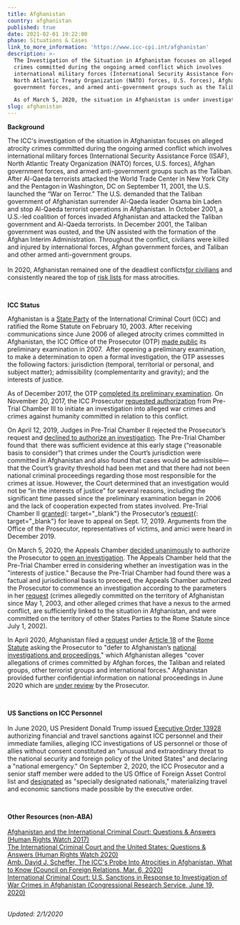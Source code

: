 ```yaml
---
title: Afghanistan
country: afghanistan
published: true
date: 2021-02-01 19:22:00
phase: Situations & Cases
link_to_more_information: 'https://www.icc-cpi.int/afghanistan'
description: >-
  The Investigation of the Situation in Afghanistan focuses on alleged atrocity
  crimes committed during the ongoing armed conflict which involves
  international military forces (International Security Assistance Force (ISAF),
  North Atlantic Treaty Organization (NATO) forces, U.S. forces), Afghan
  government forces, and armed anti-government groups such as the Taliban.

  As of March 5, 2020, the situation in Afghanistan is under investigation.
slug: afghanistan
---
```


**Background**

The ICC's investigation of the situation in Afghanistan focuses on alleged atrocity crimes committed during the ongoing armed conflict which involves international military forces (International Security Assistance Force (ISAF), North Atlantic Treaty Organization (NATO) forces, U.S. forces), Afghan government forces, and armed anti-government groups such as the Taliban. After Al-Qaeda terrorists attacked the World Trade Center in New York City and the Pentagon in Washington, DC on September 11, 2001, the U.S. launched the “War on Terror.” The U.S. demanded that the Taliban government of Afghanistan surrender Al-Qaeda leader Osama bin Laden and stop Al-Qaeda terrorist operations in Afghanistan. In October 2001, a U.S.-led coalition of forces invaded Afghanistan and attacked the Taliban government and Al-Qaeda terrorists. In December 2001, the Taliban government was ousted, and the UN assisted with the formation of the Afghan Interim Administration. Throughout the conflict, civilians were killed and injured by international forces, Afghan government forces, and Taliban and other armed anti-government groups.&nbsp;<br><br>In 2020, Afghanistan remained one of the deadliest conflicts[for civilians](https://unama.unmissions.org/sites/default/files/unama_protection_of_civilians_in_armed_conflict_-_3rd_quarter_report_2020_revised_13dec_.pdf) and consistently neared the top of [risk lists](https://earlywarningproject.ushmm.org/countries/afghanistan)&nbsp;for mass atrocities.&nbsp;

&nbsp;

**ICC Status**

Afghanistan is a [State Party](https://asp.icc-cpi.int/en_menus/asp/states%20parties/asian%20states/Pages/afghanistan.aspx) of the International Criminal Court (ICC) and ratified the Rome Statute on February 10, 2003. After receiving communications since June 2006 of alleged atrocity crimes committed in Afghanistan, the ICC Office of the Prosecutor (OTP) [made public](https://www.icc-cpi.int/NR/rdonlyres/63682F4E-49C8-445D-8C13-F310A4F3AEC2/284116/OTPReportonPreliminaryExaminations13December2011.pdf) its preliminary examination in 2007.&nbsp; After opening a preliminary examination, to make a determination to open a formal investigation, the OTP assesses the following factors: jurisdiction (temporal, territorial or personal, and subject matter); admissibility (complementarity and gravity); and the interests of justice.&nbsp;

As of December 2017, the OTP [completed its preliminary examination](https://www.icc-cpi.int/itemsDocuments/2017-PE-rep/2017-otp-rep-PE_ENG.pdf). On November 20, 2017, the ICC Prosecutor [requested authorization](https://www.icc-cpi.int/Pages/item.aspx?name=171120-otp-stat-afgh) from Pre-Trial Chamber III to initiate an investigation into alleged war crimes and crimes against humanity committed in relation to this conflict.

On April 12, 2019, Judges in Pre-Trial Chamber II rejected the Prosecutor’s request and [declined to authorize an investigation](https://www.icc-cpi.int/Pages/item.aspx?name=pr1448). The Pre-Trial Chamber found that &nbsp;there was sufficient evidence at this early stage (“reasonable basis to consider”) that crimes under the Court’s jurisdiction were committed in Afghanistan and also found that cases would be admissible—that the Court’s gravity threshold had been met and that there had not been national criminal proceedings regarding those most responsible for the crimes at issue. However, the Court determined that an investigation would not be “in the interests of justice” for several reasons, including the significant time passed since the preliminary examination began in 2006 and the lack of cooperation expected from states involved. Pre-Trial Chamber II [granted](https://www.icc-cpi.int/Pages/item.aspx?name=pr1479){: target="_blank"} the Prosecutor’s [request](https://www.icc-cpi.int/CourtRecords/CR2019_03060.PDF){: target="_blank"} for leave to appeal on Sept. 17, 2019. Arguments from the Office of the Prosecutor, representatives of victims, and amici were heard in December 2019.

On March 5, 2020, the Appeals Chamber [decided unanimously](https://www.icc-cpi.int/Pages/item.aspx?name=pr1516) to authorize the Prosecutor to [open an investigation](https://www.icc-cpi.int/Pages/item.aspx?name=200305-otp-statement-afghanistan). The Appeals Chamber held that the Pre-Trial Chamber erred in considering whether an investigation was in the "interests of justice." Because the Pre-Trial Chamber had found there was a factual and jurisdictional basis to proceed, the Appeals Chamber authorized the Prosecutor to commence an investigation according to the parameters in her [request](https://www.icc-cpi.int/Pages/item.aspx?name=171120-otp-stat-afgh)&nbsp;(crimes allegedly committed on the territory of Afghanistan since May 1, 2003, and other alleged crimes that have a nexus to the armed conflict, are sufficiently linked to the situation in Afghanistan, and were committed on the territory of other States Parties to the Rome Statute since July 1, 2002).&nbsp;

In April 2020, Afghanistan filed a&nbsp;[request](https://www.icc-cpi.int/CourtRecords/CR2020_01537.PDF)&nbsp;under [Article 18](https://www.casematrixnetwork.org/cmn-knowledge-hub/icc-commentary-clicc/commentary-rome-statute/commentary-rome-statute-part-2-articles-11-21/) of the [Rome Statute](https://www.icc-cpi.int/NR/rdonlyres/ADD16852-AEE9-4757-ABE7-9CDC7CF02886/283503/RomeStatutEng1.pdf)&nbsp;asking the Prosecutor to "defer to Afghanistan’s [national investigations and proceedings](https://www.icc-cpi.int/RelatedRecords/CR2020_01538.PDF)," which Afghanistan alleges "cover allegations of crimes committed by Afghan forces, the Taliban and related groups, other terrorist groups and international forces." Afghanistan provided further confidential information on national proceedings in June 2020 which are [under review](https://asp.icc-cpi.int/iccdocs/asp_docs/ASP19/ICC-ASP-19-9-ENG-ICC%20Activities-Court--16nov20-1800.pdf) by the Prosecutor.

&nbsp;

**US Sanctions on ICC Personnel**<br><br>In June 2020, US President Donald Trump issued [Executive Order 13928](https://www.federalregister.gov/documents/2020/06/15/2020-12953/blocking-property-of-certain-persons-associated-with-the-international-criminal-court) authorizing financial and travel sanctions against ICC personnel and their immediate families, alleging ICC investigations of US personnel or those of allies without consent constituted an "unusual and extraordinary threat to the national security and foreign policy of the United States" and declaring a "national emergency." On September 2, 2020, the ICC Prosecutor and a senior staff member were added to the US Office of Foreign Asset Control list and&nbsp;[designated](https://home.treasury.gov/policy-issues/financial-sanctions/sanctions-programs-and-country-information/blocking-property-of-certain-persons-associated-with-the-international-criminal-court-sanctions)&nbsp;as "specially designated nationals," materializing travel and economic sanctions made possible by the executive order.

&nbsp;

**Other Resources (non-ABA)**<br><br>[Afghanistan and the International Criminal Court: Questions & Answers (Human Rights Watch 2017)](https://www.hrw.org/news/2017/11/20/afghanistan-and-international-criminal-court)<br>[The International Criminal Court and the United States: Questions & Answers (Human Rights Watch 2020)](https://www.hrw.org/news/2020/09/02/qa-international-criminal-court-and-united-states)<br>[Amb. David J. Scheffer, The ICC's Probe Into Atrocities in Afghanistan, What to Know (Council on Foreign Relations, Mar. 6, 2020)](https://www.cfr.org/article/iccs-probe-atrocities-afghanistan-what-know)<br>[International Criminal Court: U.S. Sanctions in Response to Investigation of War Crimes in Afghanistan (Congressional Research Service, June 19, 2020)](https://fas.org/sgp/crs/row/IN11428.pdf)

<br>*Updated: 2/1/2020*
